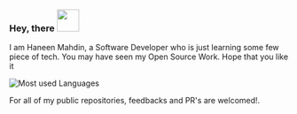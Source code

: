 ### Hey, there <img height="40px" src="https://camo.githubusercontent.com/e8e7b06ecf583bc040eb60e44eb5b8e0ecc5421320a92929ce21522dbc34c891/68747470733a2f2f6d656469612e67697068792e636f6d2f6d656469612f6876524a434c467a6361737252346961377a2f67697068792e676966"/>
I am Haneen Mahdin, a Software Developer who is just learning some few piece of tech.
You  may have seen my Open Source Work. Hope that you like it

![Most used Languages](https://github-readme-stats.vercel.app/api/top-langs/?username=haneenmahd&layout=compact&theme=vue)

For all of my public repositories, feedbacks and PR's are welcomed!.
